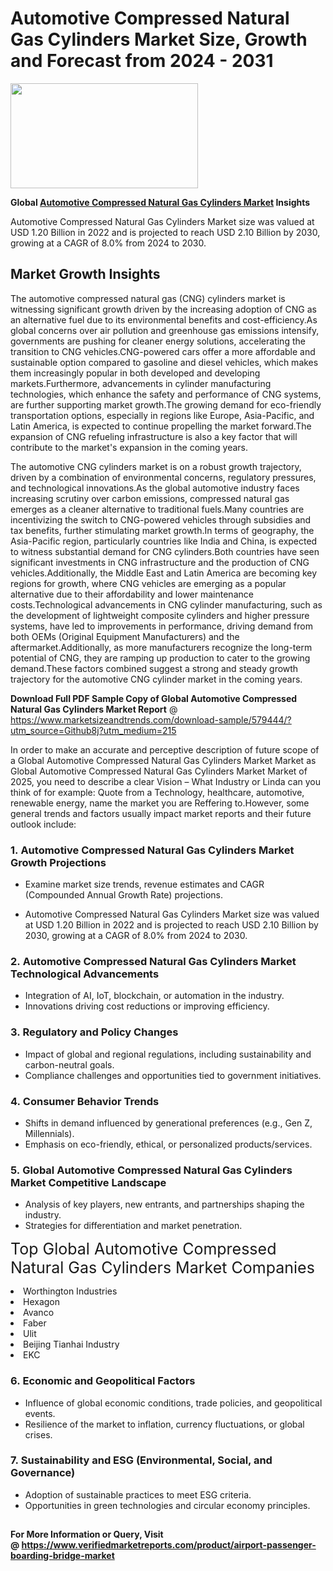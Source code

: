 <H1>Automotive Compressed Natural Gas Cylinders Market Size, Growth and Forecast from 2024 - 2031</H1><img class="aligncenter size-medium wp-image-584254" src="https://thirdeyenews.in/wp-content/uploads/2024/09/Global-Market-Research-300x168.jpeg" alt="" width="300" height="168" /><p><strong>Global&nbsp;<a href="https://www.marketsizeandtrends.com/download-sample/579444/?utm_source=Github8j?utm_medium=215">Automotive Compressed Natural Gas Cylinders Market</a> Insights</strong></p><p>Automotive Compressed Natural Gas Cylinders Market size was valued at USD 1.20 Billion in 2022 and is projected to reach USD 2.10 Billion by 2030, growing at a CAGR of 8.0% from 2024 to 2030.</p><p><h2>Market Growth Insights</h2> <p>The automotive compressed natural gas (CNG) cylinders market is witnessing significant growth driven by the increasing adoption of CNG as an alternative fuel due to its environmental benefits and cost-efficiency.As global concerns over air pollution and greenhouse gas emissions intensify, governments are pushing for cleaner energy solutions, accelerating the transition to CNG vehicles.CNG-powered cars offer a more affordable and sustainable option compared to gasoline and diesel vehicles, which makes them increasingly popular in both developed and developing markets.Furthermore, advancements in cylinder manufacturing technologies, which enhance the safety and performance of CNG systems, are further supporting market growth.The growing demand for eco-friendly transportation options, especially in regions like Europe, Asia-Pacific, and Latin America, is expected to continue propelling the market forward.The expansion of CNG refueling infrastructure is also a key factor that will contribute to the market's expansion in the coming years.</p> <p>The automotive CNG cylinders market is on a robust growth trajectory, driven by a combination of environmental concerns, regulatory pressures, and technological innovations.As the global automotive industry faces increasing scrutiny over carbon emissions, compressed natural gas emerges as a cleaner alternative to traditional fuels.Many countries are incentivizing the switch to CNG-powered vehicles through subsidies and tax benefits, further stimulating market growth.In terms of geography, the Asia-Pacific region, particularly countries like India and China, is expected to witness substantial demand for CNG cylinders.Both countries have seen significant investments in CNG infrastructure and the production of CNG vehicles.Additionally, the Middle East and Latin America are becoming key regions for growth, where CNG vehicles are emerging as a popular alternative due to their affordability and lower maintenance costs.Technological advancements in CNG cylinder manufacturing, such as the development of lightweight composite cylinders and higher pressure systems, have led to improvements in performance, driving demand from both OEMs (Original Equipment Manufacturers) and the aftermarket.Additionally, as more manufacturers recognize the long-term potential of CNG, they are ramping up production to cater to the growing demand.These factors combined suggest a strong and steady growth trajectory for the automotive CNG cylinder market in the coming years.</p> <p><span class=""><strong>Download Full PDF Sample Copy of Global Automotive Compressed Natural Gas Cylinders Market Report</strong> @ <a href="https://www.marketsizeandtrends.com/download-sample/579444/?utm_source=Github8j?utm_medium=215" target="_blank">https://www.marketsizeandtrends.com/download-sample/579444/?utm_source=Github8j?utm_medium=215</a></span></p><p>In order to make an accurate and perceptive description of future scope of a Global&nbsp;Automotive Compressed Natural Gas Cylinders Market Market as Global&nbsp;Automotive Compressed Natural Gas Cylinders Market Market of 2025, you need to describe a clear Vision &ndash; What Industry or Linda can you think of for example: Quote from a Technology, healthcare, automotive, renewable energy, name the market you are Reffering to.However, some general trends and factors usually impact market reports and their future outlook include:</p><h3>1.&nbsp;<strong>Automotive Compressed Natural Gas Cylinders Market Growth Projections</strong></h3><ul><li>Examine market size trends, revenue estimates and CAGR (Compounded Annual Growth Rate) projections.</li><li><p>Automotive Compressed Natural Gas Cylinders Market size was valued at USD 1.20 Billion in 2022 and is projected to reach USD 2.10 Billion by 2030, growing at a CAGR of 8.0% from 2024 to 2030.</p></li></ul><h3>2.&nbsp;<strong>Automotive Compressed Natural Gas Cylinders Market Technological Advancements</strong></h3><ul><li>Integration of AI, IoT, blockchain, or automation in the industry.</li><li>Innovations driving cost reductions or improving efficiency.</li></ul><h3>3.&nbsp;<strong>Regulatory and Policy Changes</strong></h3><ul><li>Impact of global and regional regulations, including sustainability and carbon-neutral goals.</li><li>Compliance challenges and opportunities tied to government initiatives.</li></ul><h3>4.&nbsp;<strong>Consumer Behavior Trends</strong></h3><ul><li>Shifts in demand influenced by generational preferences (e.g., Gen Z, Millennials).</li><li>Emphasis on eco-friendly, ethical, or personalized products/services.</li></ul><h3>5.&nbsp;<strong>Global Automotive Compressed Natural Gas Cylinders Market Competitive Landscape</strong></h3><ul><li>Analysis of key players, new entrants, and partnerships shaping the industry.</li><li>Strategies for differentiation and market penetration.</li></ul><p data-pm-slice="1 1 []"><span style="color: inherit; font-family: inherit; font-size: 25px;">Top Global Automotive Compressed Natural Gas Cylinders Market Companies</span></p><div class="" data-test-id=""><p><li>Worthington Industries</li><li> Hexagon</li><li> Avanco</li><li> Faber</li><li> Ulit</li><li> Beijing Tianhai Industry</li><li> EKC</li></p></div><h3>6.&nbsp;<strong>Economic and Geopolitical Factors</strong></h3><ul><li>Influence of global economic conditions, trade policies, and geopolitical events.</li><li>Resilience of the market to inflation, currency fluctuations, or global crises.</li></ul><h3>7.&nbsp;<strong>Sustainability and ESG (Environmental, Social, and Governance)</strong></h3><ul><li>Adoption of sustainable practices to meet ESG criteria.</li><li>Opportunities in green technologies and circular economy principles.</li></ul><h2><strong style="font-size: 14px;">For More Information or Query, Visit @&nbsp;</strong><a style="background-color: #ffffff; font-size: 14px;" href="https://www.marketsizeandtrends.com/report/automotive-compressed-natural-gas-cylinders-market/" target="_blank">https://www.verifiedmarketreports.com/product/airport-passenger-boarding-bridge-market</a></h2>